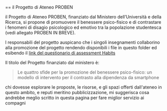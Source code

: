 == il Progetto di Ateneo PROBEN

il Progetto di Ateneo PROBEN, finanziato dal Ministero dell’Università e della Ricerca, si propone di promuovere il benessere psico-fisico e di contrastare i fenomeni di disagio psicologico ed emotivo tra la popolazione studentesca (vedi allegato PROBEN IN BREVE).

I responsabili del progetto auspicano che i singoli insegnamenti collaborino alla promozione del progetto rendendo disponibili i file in questo folder ed esibendo il [link del questionario di assessment Habits](https://limesurvey.univr.it/index.php/945745?lang=it)

Il titolo del Progetto finanziato dal ministero è:
> Le quattro sfide per la promozione del benessere psico-fisico: un modello di intervento per il contrasto alla dipendenza da smartphone

chi dovesse esplorare le proposte, le risorse, e gli spazi offerti dall'ateneo in questo ambito, e reputi meritino pubblicizzazione, mi suggerisca cosa andrebbe meglio scritto in questa pagina per fare miglior servizio ai compagni
